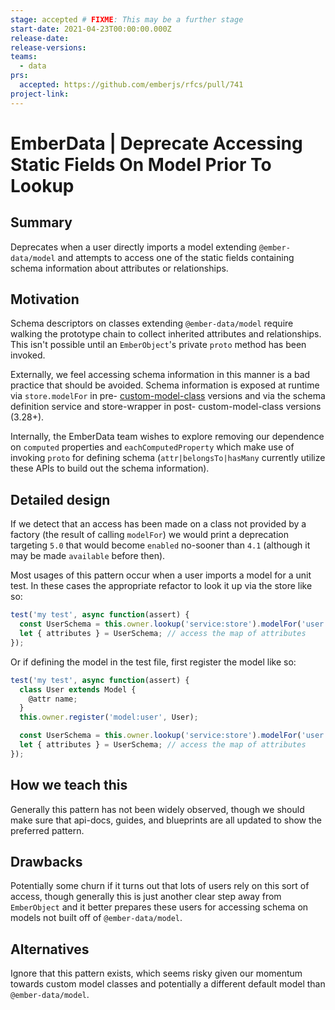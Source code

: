 ```yaml
---
stage: accepted # FIXME: This may be a further stage
start-date: 2021-04-23T00:00:00.000Z
release-date:
release-versions:
teams:
  - data
prs:
  accepted: https://github.com/emberjs/rfcs/pull/741
project-link:
---
```


# EmberData | Deprecate Accessing Static Fields On Model Prior To Lookup

## Summary

Deprecates when a user directly imports a model extending `@ember-data/model` and
attempts to access one of the static fields containing schema information about
attributes or relationships.

## Motivation

Schema descriptors on classes extending `@ember-data/model` require walking the prototype
chain to collect inherited attributes and relationships. This isn't possible until an
`EmberObject`'s private `proto` method has been invoked.

Externally, we feel accessing schema information in this manner is a bad practice that should
be avoided. Schema information is exposed at runtime via `store.modelFor` in pre-
[custom-model-class](https://github.com/emberjs/rfcs/blob/master/text/0487-custom-model-classes.md#custom-model-class-rfc)
versions and via the schema definition service and store-wrapper in post- custom-model-class
versions (3.28+).

Internally, the EmberData team wishes to explore removing our dependence on `computed`
properties and `eachComputedProperty` which make use of invoking `proto` for defining
schema (`attr|belongsTo|hasMany` currently utilize these APIs to build out the schema information).

## Detailed design

If we detect that an access has been made on a class not provided by a factory (the result of
calling `modelFor`) we would print a deprecation targeting `5.0` that would become `enabled`
no-sooner than `4.1` (although it may be made `available` before then).

Most usages of this pattern occur when a user imports a model for a unit test. In these cases
the appropriate refactor to look it up via the store like so:

```js
test('my test', async function(assert) {
  const UserSchema = this.owner.lookup('service:store').modelFor('user');
  let { attributes } = UserSchema; // access the map of attributes
});
```

Or if defining the model in the test file, first register the model like so:

```js
test('my test', async function(assert) {
  class User extends Model {
    @attr name;
  }
  this.owner.register('model:user', User);

  const UserSchema = this.owner.lookup('service:store').modelFor('user');
  let { attributes } = UserSchema; // access the map of attributes
});
```

## How we teach this

Generally this pattern has not been widely observed, though we should make sure that api-docs,
guides, and blueprints are all updated to show the preferred pattern.

## Drawbacks

Potentially some churn if it turns out that lots of users rely on this sort of access, though
generally this is just another clear step away from `EmberObject` and it better prepares these
users for accessing schema on models not built off of `@ember-data/model`.

## Alternatives

Ignore that this pattern exists, which seems risky given our momentum towards custom model
classes and potentially a different default model than `@ember-data/model`.
